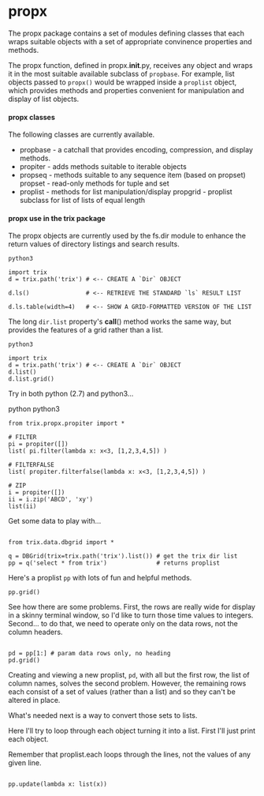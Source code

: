 
# propx

The propx package contains a set of modules defining classes that
each wraps suitable objects with a set of appropriate convinence
properties and methods.

The propx function, defined in propx.__init__.py, receives any object
and wraps it in the most suitable available subclass of `propbase`.
For example, list objects passed to `propx()` would be wrapped inside
a	`proplist` object, which provides methods and properties convenient
for manipulation and display of list objects.

#### propx classes

The following classes are currently available.

 * propbase - a catchall that provides encoding, compression, and
              display methods. 
 * propiter - adds methods suitable to iterable objects
 * propseq  - methods suitable to any sequence item (based on propset) 
   propset  - read-only methods for tuple and set
 * proplist - methods for list manipulation/display
   propgrid - proplist subclass for list of lists of equal length 


#### propx use in the trix package

The propx objects are currently used by the fs.dir module to enhance
the return values of directory listings and search results.

```
python3

import trix
d = trix.path('trix') # <-- CREATE A `Dir` OBJECT

d.ls()                # <-- RETRIEVE THE STANDARD `ls` RESULT LIST

d.ls.table(width=4)   # <-- SHOW A GRID-FORMATTED VERSION OF THE LIST

```

The long `dir.list` property's __call__() method works the same way, 
but provides the features of a grid rather than a list.

```
python3

import trix
d = trix.path('trix') # <-- CREATE A `Dir` OBJECT
d.list()
d.list.grid()

```



Try in both python (2.7) and python3...

python
python3

```
from trix.propx.propiter import *

# FILTER
pi = propiter([])
list( pi.filter(lambda x: x<3, [1,2,3,4,5]) )

# FILTERFALSE
list( propiter.filterfalse(lambda x: x<3, [1,2,3,4,5]) )

# ZIP
i = propiter([])
ii = i.zip('ABCD', 'xy')
list(ii)

```












Get some data to play with...

```python3

from trix.data.dbgrid import *

q = DBGrid(trix=trix.path('trix').list()) # get the trix dir list
pp = q('select * from trix')              # returns proplist

```


Here's a proplist `pp` with lots of fun and helpful methods.

```
pp.grid()

```


See how there are some problems. First, the rows are really wide for
display in a skinny terminal window, so I'd like to turn those time
values to integers. Second... to do that, we need to operate only on
the data rows, not the column headers.

```

pd = pp[1:] # param data rows only, no heading 
pd.grid()

```

Creating and viewing a new proplist, `pd`, with all but the first 
row, the list of column names, solves the second problem. However,
the remaining rows each consist of a set of values (rather than a
list) and so they can't be altered in place.

What's needed next is a way to convert those sets to lists.



Here I'll try to loop through each object turning it into a list.
First I'll just print each object.

Remember that proplist.each loops through the lines, not the values
of any given line.

```

pp.update(lambda x: list(x))

```









